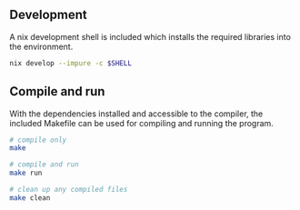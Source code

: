 ## Development

A nix development shell is included which installs the required libraries into the environment.

```sh
nix develop --impure -c $SHELL
```

## Compile and run

With the dependencies installed and accessible to the compiler,
the included Makefile can be used for compiling and running the program.

```sh
# compile only
make

# compile and run
make run

# clean up any compiled files
make clean
```
